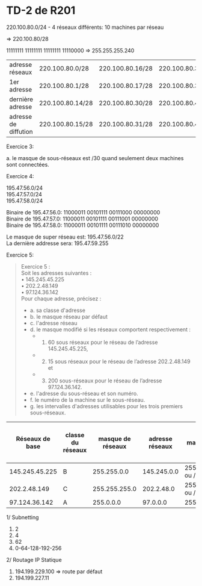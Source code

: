 # TD-2 de R201

220.100.80.0/24 - 4 réseaux différents: 10 machines par réseau

=> 220.100.80/28

11111111 11111111 11111111 11110000 => 255.255.255.240

|                      |                  |                  |                  |                  |
| -------------------- | ---------------- | ---------------- | ---------------- | ---------------- |
| adresse réseaux      | 220.100.80.0/28  | 220.100.80.16/28 | 220.100.80.32/28 | 220.100.80.48/28 |
| 1er adresse          | 220.100.80.1/28  | 220.100.80.17/28 | 220.100.80.33/28 | 220.100.80.49/28 |
| dernière adresse     | 220.100.80.14/28 | 220.100.80.30/28 | 220.100.80.46/28 | 220.100.80.62/28 |
| adresse de diffution | 220.100.80.15/28 | 220.100.80.31/28 | 220.100.80.47/28 | 220.100.80.63/28 |


Exercice 3:

a. le masque de sous-réseaux est /30 quand seulement deux machines sont connectées.

Exercice 4:

195.47.56.0/24  
195.47.57.0/24  
195.47.58.0/24

Binaire de 195.47.56.0: 11000011 00101111 00111000 00000000  
Binaire de 195.47.57.0: 11000011 00101111 00111001 00000000  
Binaire de 195.47.58.0: 11000011 00101111 00111010 00000000

Le masque de super réseau est: 195.47.56.0/22  
La dernière addresse sera: 195.47.59.255

Exercice 5:

> Exercice 5 :  
>Soit les adresses suivantes :  
>• 145.245.45.225  
>• 202.2.48.149  
>• 97.124.36.142  
>Pour chaque adresse, précisez :  
>- a. sa classe d'adresse  
>- b. le masque réseau par défaut  
>- c. l'adresse réseau  
>- d. le masque modifié si les réseaux comportent respectivement :  
>   - 1) 60 sous réseaux pour le réseau de l’adresse 145.245.45.225,  
>   - 2) 15 sous réseaux pour le réseau de l’adresse 202.2.48.149 et  
>   - 3) 200 sous-réseaux pour le réseau de l’adresse 97.124.36.142.  
>- e. l'adresse du sous-réseau et son numéro.  
>- f. le numéro de la machine sur le sous-réseau.  
>- g. les intervalles d'adresses utilisables pour les trois premiers sous-réseaux.  


| Réseaux de base | classe du réseaux | masque de réseaux | adresse réseaux | masque modifié         | adresse modifié | numéro de la première machine utilisable sur le sous-réseaux |
| --------------- | ----------------- | ----------------- | --------------- | ---------------------- | --------------- | ------------------------------------------------------------ |
| 145.245.45.225  | B                 | 255.255.0.0       | 145.245.0.0     | 255.255.252.0 ou /22   | 145.245.44.0    | 145.245.44.1                                                 |
| 202.2.48.149    | C                 | 255.255.255.0     | 202.2.48.0      | 255.255.255.240 ou /28 | 202.2.48.144    | 202.2.48.144.1                                               |
| 97.124.36.142   | A                 | 255.0.0.0         | 97.0.0.0        | 255.255.0.0/16         | 97.125.0.0      |


1/ Subnetting

1. 2
2. 4
3. 62
4. 0-64-128-192-256

2/ Routage IP Statique

1. 194.199.229.100 => route par défaut
2. 194.199.227.11

